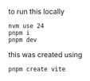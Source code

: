 to run this locally
```
nvm use 24
pnpm i
pnpm dev
```


this was created using
```
pnpm create vite
```